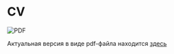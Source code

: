 # CV
![PDF](https://github.com/igorbotian/cv/workflows/PDF/badge.svg)

Актуальная версия в виде pdf-файла находится [здесь](https://github.com/igorbotian/cv/releases/latest)
